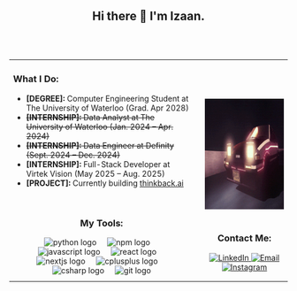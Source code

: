<div align="center">
  <h2>Hi there 👋 I'm Izaan.</h2>
</div>
<br>

<br>

<table align="center" cellspacing="0" cellpadding="0" style="border-collapse: collapse;">
  <tr>
    <td style="vertical-align: top; border: none;">
      <div style="text-align: left;">
        <h3>What I Do:</h3>
        <ul>
          <li><strong>[DEGREE]:</strong> Computer Engineering Student at The University of Waterloo (Grad. Apr 2028)</li>
          <li><s><strong>[INTERNSHIP]:</strong> Data Analyst at The University of Waterloo (Jan. 2024 – Apr. 2024)</s></li>
          <li><s><strong>[INTERNSHIP]:</strong> Data Engineer at Definity (Sept. 2024 – Dec. 2024)</s></li>
          <li><strong>[INTERNSHIP]:</strong> Full-Stack Developer at Virtek Vision (May 2025 – Aug. 2025)</li>
          <li><strong>[PROJECT]:</strong> Currently building <a href="[https://github.com/IzaanQaiser/DumpBot](https://github.com/IzaanQaiser/thinkback-ai-google-adk-hackathon)">thinkback.ai</a></li>
        </ul>
      </div>

<div align="center">
  <br>
  <h3>My Tools:</h3>
</div>

<div align="center">
  <img src="https://cdn.jsdelivr.net/gh/devicons/devicon/icons/python/python-original.svg" height="40" alt="python logo"  />
  <img width="12" />
  <img src="https://cdn.jsdelivr.net/gh/devicons/devicon/icons/npm/npm-original-wordmark.svg" height="40" alt="npm logo"  />
  <img width="12" />
  <img src="https://cdn.jsdelivr.net/gh/devicons/devicon/icons/javascript/javascript-original.svg" height="40" alt="javascript logo"  />
  <img width="12" />
  <img src="https://cdn.jsdelivr.net/gh/devicons/devicon/icons/react/react-original.svg" height="40" alt="react logo"  />
  <img width="12" />
  <img src="https://cdn.jsdelivr.net/gh/devicons/devicon/icons/nextjs/nextjs-original.svg" height="40" alt="nextjs logo"  />
  <img width="12" />
  <img src="https://cdn.jsdelivr.net/gh/devicons/devicon/icons/cplusplus/cplusplus-original.svg" height="40" alt="cplusplus logo"  />
  <img width="12" />
  <img src="https://cdn.jsdelivr.net/gh/devicons/devicon/icons/csharp/csharp-original.svg" height="40" alt="csharp logo"  />
  <img width="12" />
  <img src="https://cdn.jsdelivr.net/gh/devicons/devicon/icons/git/git-original.svg" height="40" alt="git logo"  />
  <br>
</div>
    </td>
    <td style="padding-left: 20px; vertical-align: top; border: none;">
    <br>
    <br>
    <br>
      <br>
      <img src="https://github.com/IzaanQaiser/IzaanQaiser/blob/drafting/car.gif?raw=true" height="200" alt="dev gif" />
        <div align="center">
          <br>
            <h3>Contact Me:</h3>
                <p>
                    <a href="https://www.linkedin.com/in/izaanq/" target="blank">
                        <img src="https://raw.githubusercontent.com/rahuldkjain/github-profile-readme-generator/master/src/images/icons/Social/linked-in-alt.svg" alt="LinkedIn" height="30" width="40" />
                    </a>
                    <a href="mailto:i2qaiser@uwaterloo.ca" target="blank">
                        <img src="https://raw.githubusercontent.com/maurodesouza/profile-readme-generator/master/src/assets/icons/social/microsoft-outlook/default.svg" alt="Email" height="30" width="40" />
                    </a>
                    <a href="https://www.instagram.com/izaan.qaiser/" target="blank">
                        <img src="https://raw.githubusercontent.com/rahuldkjain/github-profile-readme-generator/master/src/images/icons/Social/instagram.svg" alt="Instagram" height="30" width="40" />
                    </a>
                </p>
        </div>
    </td>
  </tr>
</table>




<br>
